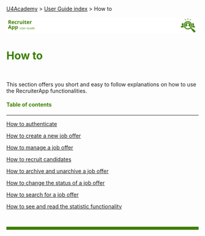 [U4Academy](../../README.md) > [User Guide index](../README.md) > How to

![banner](../../attachments/blanco.png)

# <span style="color:#3C8000">How to</span>

<br>

This section offers you short and easy to follow explanations on how to use the RecruiterApp functionalities.

#### <span style="color:#3C8000">Table of contents</span>

---

[How to authenticate](How-to-authenticate.md) <br>

[How to create a new job offer](How-to-create-a-job-offer.md) <br>

[How to manage a job offer](How-to-manage-a-job-offer.md) <br>

[How to recruit candidates](How-to-recruit-candidates.md) <br>

[How to archive and unarchive a job offer](How-to-archive-and-unarchive-a-job-offer.md) <br>

[How to change the status of a job offer](How-to-change-the-status-of-a-job-offer.md) <br>

[How to search for a job offer](How-to-search-for-job-offers.md) <br>

[How to see and read the statistic functionality](How-to-see-and-read-the-statistics-funtionality.md) <br>

<br>
<hr style="height:8px;background-color:#3C8000">
